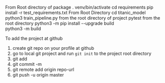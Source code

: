From Root directory of package
    . venv/bin/activate
    cd requirements 
    pip install -r test_requirements.txt 
From Root Directory
    cd titanic_model
    python3 train_pipeline.py
from the root directory of project
    pytest
from the root directory 
    python3 -m pip install --upgrade build   
    python3 -m build



To add the project at github

1. create git repo on your profile at github
2. go to local git project and run ```git init``` to the project root directory
3. git add
4. git commit -m
5. git remote add origin repo-url
6. git push -u origin master